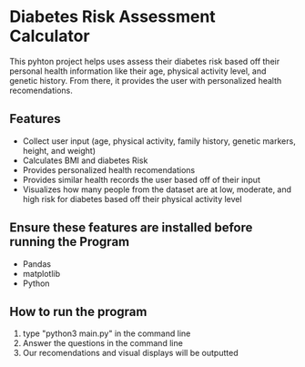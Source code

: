 # Diabetes Risk Assessment Calculator
This pyhton project helps uses assess their diabetes risk based off their personal health information like their age, physical activity level, and genetic history. From there, it provides the user with personalized health recomendations.

## Features 
- Collect user input (age, physical activity, family history, genetic markers, height, and weight)
- Calculates BMI and diabetes Risk
- Provides personalized health recomendations
- Provides similar health records the user based off of their input 
- Visualizes how many people from the dataset are at low, moderate, and high risk for diabetes based off their physical activity level

## Ensure these features are installed before running the Program
- Pandas
- matplotlib
- Python

## How to run the program
1. type "python3 main.py" in the command line
2. Answer the questions in the command line
3. Our recomendations and visual displays will be outputted 

